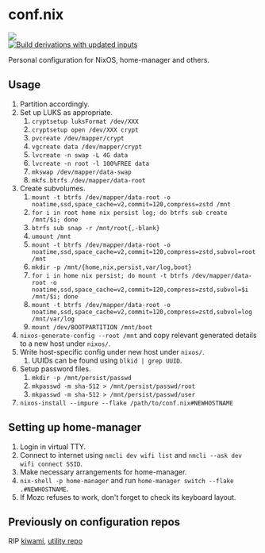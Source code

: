 # conf.nix

[![](https://forthebadge.com/images/badges/no-ragrets.svg)](https://forthebadge.com)  
[![Build derivations with updated inputs](https://github.com/chuahou/conf.nix/actions/workflows/ci.yml/badge.svg)](https://github.com/chuahou/conf.nix/actions/workflows/ci.yml)

Personal configuration for NixOS, home-manager and others.

## Usage

1. Partition accordingly.
1. Set up LUKS as appropriate.
	1. `cryptsetup luksFormat /dev/XXX`
	1. `cryptsetup open /dev/XXX crypt`
	1. `pvcreate /dev/mapper/crypt`
	1. `vgcreate data /dev/mapper/crypt`
	1. `lvcreate -n swap -L 4G data`
	1. `lvcreate -n root -l 100%FREE data`
	1. `mkswap /dev/mapper/data-swap`
	1. `mkfs.btrfs /dev/mapper/data-root`
1. Create subvolumes.
	1. `mount -t btrfs /dev/mapper/data-root -o noatime,ssd,space_cache=v2,commit=120,compress=zstd /mnt`
	1. `for i in root home nix persist log; do btrfs sub create /mnt/$i; done`
	1. `btrfs sub snap -r /mnt/root{,-blank}`
	1. `umount /mnt`
	1. `mount -t btrfs /dev/mapper/data-root -o noatime,ssd,space_cache=v2,commit=120,compress=zstd,subvol=root /mnt`
	1. `mkdir -p /mnt/{home,nix,persist,var/log,boot}`
	1. `for i in home nix persist; do mount -t btrfs /dev/mapper/data-root -o noatime,ssd,space_cache=v2,commit=120,compress=zstd,subvol=$i /mnt/$i; done`
	1. `mount -t btrfs /dev/mapper/data-root -o noatime,ssd,space_cache=v2,commit=120,compress=zstd,subvol=log /mnt/var/log`
	1. `mount /dev/BOOTPARTITION /mnt/boot`
1. `nixos-generate-config --root /mnt` and copy relevant generated details to a
   new host under `nixos/`.
1. Write host-specific config under new host under `nixos/`.
	1. UUIDs can be found using `blkid | grep UUID`.
1. Setup password files.
	1. `mkdir -p /mnt/persist/passwd`
	1. `mkpasswd -m sha-512 > /mnt/persist/passwd/root`
	1. `mkpasswd -m sha-512 > /mnt/persist/passwd/user`
1. `nixos-install --impure --flake /path/to/conf.nix#NEWHOSTNAME`

## Setting up home-manager

1. Login in virtual TTY.
1. Connect to internet using `nmcli dev wifi list` and
   `nmcli --ask dev wifi connect SSID`.
1. Make necessary arrangements for home-manager.
1. `nix-shell -p home-manager` and run
   `home-manager switch --flake .#NEWHOSTNAME`.
1. If Mozc refuses to work, don't forget to check its keyboard layout.

## Previously on configuration repos

RIP [kiwami](https://github.com/chuahou/kiwami),
[utility repo](https://github.com/chuahou/utility>)
